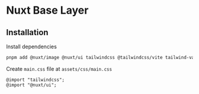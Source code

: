 # Nuxt Base Layer

## Installation

Install dependencies

```sh
pnpm add @nuxt/image @nuxt/ui tailwindcss @tailwindcss/vite tailwind-variants
```

Create `main.css` file at `assets/css/main.css`

```
@import "tailwindcss";
@import "@nuxt/ui";
```
